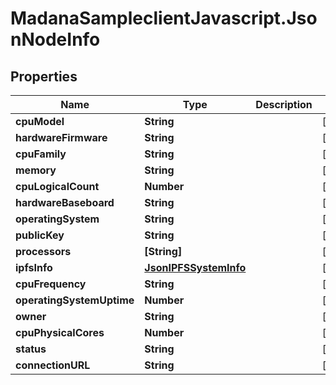 # MadanaSampleclientJavascript.JsonNodeInfo

## Properties

Name | Type | Description | Notes
------------ | ------------- | ------------- | -------------
**cpuModel** | **String** |  | [optional] 
**hardwareFirmware** | **String** |  | [optional] 
**cpuFamily** | **String** |  | [optional] 
**memory** | **String** |  | [optional] 
**cpuLogicalCount** | **Number** |  | [optional] 
**hardwareBaseboard** | **String** |  | [optional] 
**operatingSystem** | **String** |  | [optional] 
**publicKey** | **String** |  | [optional] 
**processors** | **[String]** |  | [optional] 
**ipfsInfo** | [**JsonIPFSSystemInfo**](JsonIPFSSystemInfo.md) |  | [optional] 
**cpuFrequency** | **String** |  | [optional] 
**operatingSystemUptime** | **Number** |  | [optional] 
**owner** | **String** |  | [optional] 
**cpuPhysicalCores** | **Number** |  | [optional] 
**status** | **String** |  | [optional] 
**connectionURL** | **String** |  | [optional] 


